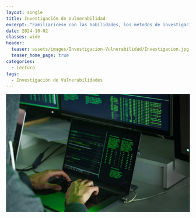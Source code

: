 ```yaml
---
layout: single
title: Investigación de Vulnerabilidad
excerpt: "Familiarícese con las habilidades, los métodos de investigación y los recursos utilizados para explotar aplicaciones y sistemas vulnerables."
date: 2024-10-02
classes: wide
header:
  teaser: assets/images/Investigacion-Vulnerabilidad/Investigacion.jpg
  teaser_home_page: true
categories:
  - Lectura
tags:
  - Investigación de Vulnerabilidades
---
```


![Portada](assets/images/Investigacion-Vulnerabilidad/Portada.jpg)

